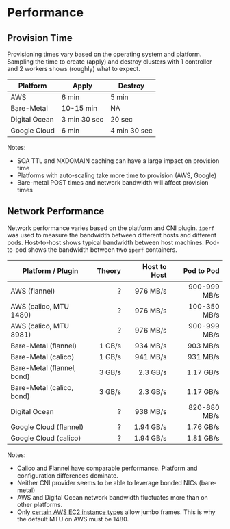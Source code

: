 # Performance

## Provision Time

Provisioning times vary based on the operating system and platform. Sampling the time to create (apply) and destroy clusters with 1 controller and 2 workers shows (roughly) what to expect.

| Platform      | Apply | Destroy |
|---------------|-------|---------|
| AWS           | 6 min | 5 min   |
| Bare-Metal    | 10-15 min | NA  |
| Digital Ocean | 3 min 30 sec | 20 sec |
| Google Cloud  | 6 min | 4 min 30 sec |

Notes:

* SOA TTL and NXDOMAIN caching can have a large impact on provision time
* Platforms with auto-scaling take more time to provision (AWS, Google)
* Bare-metal POST times and network bandwidth will affect provision times

## Network Performance

Network performance varies based on the platform and CNI plugin. `iperf` was used to measure the bandwidth between different hosts and different pods. Host-to-host shows typical bandwidth between host machines. Pod-to-pod shows the bandwidth between two `iperf` containers.

| Platform / Plugin          | Theory | Host to Host | Pod to Pod   |
|----------------------------|-------:|-------------:|-------------:|
| AWS (flannel)              | ?      | 976 MB/s     | 900-999 MB/s |
| AWS (calico, MTU 1480)     | ?      | 976 MB/s     | 100-350 MB/s |
| AWS (calico, MTU 8981)     | ?      | 976 MB/s     | 900-999 MB/s |
| Bare-Metal (flannel)       | 1 GB/s | 934 MB/s     | 903 MB/s     | 
| Bare-Metal (calico)        | 1 GB/s | 941 MB/s     | 931 MB/s     |
| Bare-Metal (flannel, bond) | 3 GB/s |  2.3 GB/s    | 1.17 GB/s    | 
| Bare-Metal (calico, bond)  | 3 GB/s |  2.3 GB/s    | 1.17 GB/s    |
| Digital Ocean              | ?      | 938 MB/s     | 820-880 MB/s |
| Google Cloud (flannel)     | ?      | 1.94 GB/s    | 1.76 GB/s    |
| Google Cloud (calico)      | ?      | 1.94 GB/s    | 1.81 GB/s    |

Notes:

* Calico and Flannel have comparable performance. Platform and configuration differences dominate.
* Neither CNI provider seems to be able to leverage bonded NICs (bare-metal)
* AWS and Digital Ocean network bandwidth fluctuates more than on other platforms.
* Only [certain AWS EC2 instance types](http://docs.aws.amazon.com/AWSEC2/latest/UserGuide/network_mtu.html#jumbo_frame_instances) allow jumbo frames. This is why the default MTU on AWS must be 1480.
